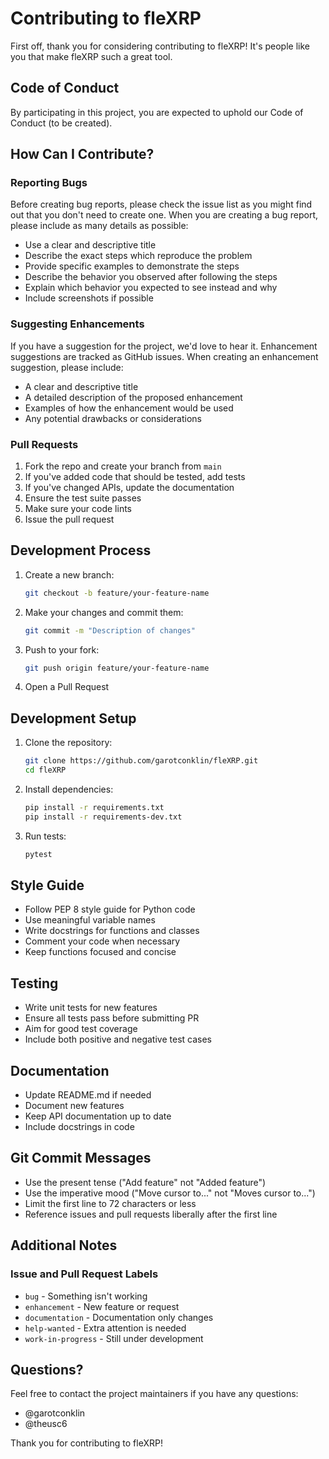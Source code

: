 # Contributing to fleXRP

First off, thank you for considering contributing to fleXRP! It's people like you that make fleXRP such a great tool.

## Code of Conduct

By participating in this project, you are expected to uphold our Code of Conduct (to be created).

## How Can I Contribute?

### Reporting Bugs

Before creating bug reports, please check the issue list as you might find out that you don't need to create one. When you are creating a bug report, please include as many details as possible:

* Use a clear and descriptive title
* Describe the exact steps which reproduce the problem
* Provide specific examples to demonstrate the steps
* Describe the behavior you observed after following the steps
* Explain which behavior you expected to see instead and why
* Include screenshots if possible

### Suggesting Enhancements

If you have a suggestion for the project, we'd love to hear it. Enhancement suggestions are tracked as GitHub issues. When creating an enhancement suggestion, please include:

* A clear and descriptive title
* A detailed description of the proposed enhancement
* Examples of how the enhancement would be used
* Any potential drawbacks or considerations

### Pull Requests

1. Fork the repo and create your branch from `main`
2. If you've added code that should be tested, add tests
3. If you've changed APIs, update the documentation
4. Ensure the test suite passes
5. Make sure your code lints
6. Issue the pull request

## Development Process

1. Create a new branch:
   ```bash
   git checkout -b feature/your-feature-name
   ```

2. Make your changes and commit them:
   ```bash
   git commit -m "Description of changes"
   ```

3. Push to your fork:
   ```bash
   git push origin feature/your-feature-name
   ```

4. Open a Pull Request

## Development Setup

1. Clone the repository:
   ```bash
   git clone https://github.com/garotconklin/fleXRP.git
   cd fleXRP
   ```

2. Install dependencies:
   ```bash
   pip install -r requirements.txt
   pip install -r requirements-dev.txt
   ```

3. Run tests:
   ```bash
   pytest
   ```

## Style Guide

* Follow PEP 8 style guide for Python code
* Use meaningful variable names
* Write docstrings for functions and classes
* Comment your code when necessary
* Keep functions focused and concise

## Testing

* Write unit tests for new features
* Ensure all tests pass before submitting PR
* Aim for good test coverage
* Include both positive and negative test cases

## Documentation

* Update README.md if needed
* Document new features
* Keep API documentation up to date
* Include docstrings in code

## Git Commit Messages

* Use the present tense ("Add feature" not "Added feature")
* Use the imperative mood ("Move cursor to..." not "Moves cursor to...")
* Limit the first line to 72 characters or less
* Reference issues and pull requests liberally after the first line

## Additional Notes

### Issue and Pull Request Labels

* `bug` - Something isn't working
* `enhancement` - New feature or request
* `documentation` - Documentation only changes
* `help-wanted` - Extra attention is needed
* `work-in-progress` - Still under development

## Questions?

Feel free to contact the project maintainers if you have any questions:
* @garotconklin
* @theusc6

Thank you for contributing to fleXRP!
